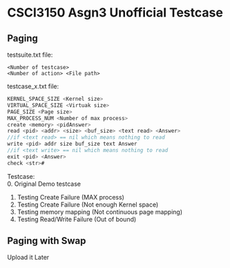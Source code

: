 # CSCI3150 Asgn3 Unofficial Testcase

## Paging

testsuite.txt file:
```
<Number of testcase>
<Number of action> <File path>
```

testcase_x.txt file:
```C
KERNEL_SPACE_SIZE <Kernel size>
VIRTUAL_SPACE_SIZE <Virtuak size>
PAGE_SIZE <Page size>
MAX_PROCESS_NUM <Number of max process>
create <memory> <pidAnswer>
read <pid> <addr> <size> <buf_size> <text read> <Answer>
//if <text read> == nil which means nothing to read
write <pid> addr size buf_size text Answer
//if <text write> == nil which means nothing to read
exit <pid> <Answer>
check <str>#
```

Testcase:  
0. Original Demo testcase
1. Testing Create Failure (MAX process)
2. Testing Create Failure (Not enough Kernel space)
3. Testing memory mapping (Not continuous page mapping)
4. Testing Read/Write Failure (Out of bound)

## Paging with Swap
Upload it Later

